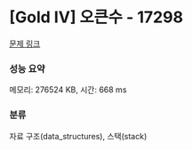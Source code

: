 # [Gold IV] 오큰수 - 17298 

[문제 링크](https://www.acmicpc.net/problem/17298) 

### 성능 요약

메모리: 276524 KB, 시간: 668 ms

### 분류

자료 구조(data_structures), 스택(stack)

